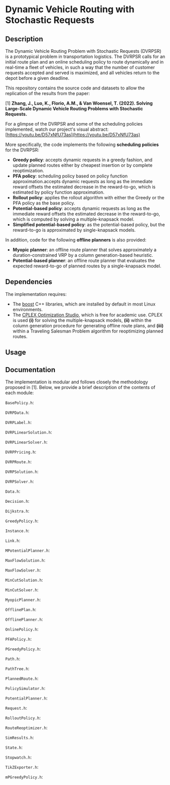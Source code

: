 # Dynamic Vehicle Routing with Stochastic Requests

## Description
The Dynamic Vehicle Routing Problem with Stochastic Requests (DVRPSR) is a prototypical problem in transportation logistics. The DVRPSR calls for an initial route plan and an online scheduling policy to route dynamically and in real-time a fleet of vehicles, in such a way that the number of customer requests accepted and served is maximized, and all vehicles return to the depot before a given deadline.

This repository contains the source code and datasets to allow the replication of the results from the paper:

[1] **Zhang, J., Luo, K., Florio, A.M., & Van Woensel, T. (2022). Solving Large-Scale Dynamic Vehicle Routing Problems with Stochastic Requests.**

For a glimpse of the DVRPSR and some of the scheduling policies implemented, watch our project's visual abstract: [https://youtu.be/D57xNfU73as](https://youtu.be/D57xNfU73as)

More specifically, the code implements the following **scheduling policies** for the DVRPSR:
* **Greedy policy**: accepts dynamic requests in a greedy fashion, and update planned routes either by cheapest insertion or by complete reoptimization.
* **PFA policy**: scheduling policy based on policy function approximation.accepts dynamic requests as long as the immediate reward offsets the estimated decrease in the reward-to-go, which is estimated by policy function approximation.
* **Rollout policy**: applies the rollout algorithm with either the Greedy or the PFA policy as the base policy.
* **Potential-based policy**: accepts dynamic requests as long as the immediate reward offsets the estimated decrease in the reward-to-go, which is computed by solving a multiple-knapsack model.
* **Simplified potential-based policy**: as the potential-based policy, but the reward-to-go is approximated by single-knapsack models.

In addition, code for the following **offline planners** is also provided:
* **Myopic planner**: an offline route planner that solves approximately a duration-constrained VRP by a column generation-based heuristic.
* **Potential-based planner**: an offline route planner that evaluates the expected reward-to-go of planned routes by a single-knapsack model.

## Dependencies
The implementation requires:
* The [boost](https://www.boost.org) C++ libraries, which are installed by default in most Linux environments.
* The [CPLEX Optimization Studio](https://www.ibm.com/ca-en/products/ilog-cplex-optimization-studio), which is free for academic use. CPLEX is used **(i)** for solving the multiple-knapsack models, **(ii)** within the column generation procedure for generating offline route plans, and **(iii)** within a Traveling Salesman Problem algorithm for reoptimizing planned routes.

## Usage

## Documentation
The implementation is modular and follows closely the methodology proposed in [1]. Below, we provide a brief description of the contents of each module:

`BasePolicy.h`:

`DVRPData.h`:

`DVRPLabel.h`:

`DVRPLinearSolution.h`:

`DVRPLinearSolver.h`:

`DVRPPricing.h`:

`DVRPRoute.h`:

`DVRPSolution.h`:

`DVRPSolver.h`:

`Data.h`:

`Decision.h`:

`Dijkstra.h`:

`GreedyPolicy.h`:

`Instance.h`:

`Link.h`:

`MPotentialPlanner.h`:

`MaxFlowSolution.h`:

`MaxFlowSolver.h`:

`MinCutSolution.h`:

`MinCutSolver.h`:

`MyopicPlanner.h`:

`OfflinePlan.h`:

`OfflinePlanner.h`:

`OnlinePolicy.h`:

`PFAPolicy.h`:

`PGreedyPolicy.h`:

`Path.h`:

`PathTree.h`:

`PlannedRoute.h`:

`PolicySimulator.h`:

`PotentialPlanner.h`:

`Request.h`:

`RolloutPolicy.h`:

`RouteReoptimizer.h`:

`SimResults.h`:

`State.h`:

`Stopwatch.h`:

`TikZExporter.h`:

`mPGreedyPolicy.h`:

